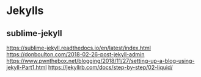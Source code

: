 # Jekylls

## sublime-jekyll
<https://sublime-jekyll.readthedocs.io/en/latest/index.html>
<https://donboulton.com/2018-02-26-post-jekyll-admin>
<https://www.pwnthebox.net/blogging/2018/11/27/setting-up-a-blog-using-jekyll-Part1.html>
<https://jekyllrb.com/docs/step-by-step/02-liquid/>